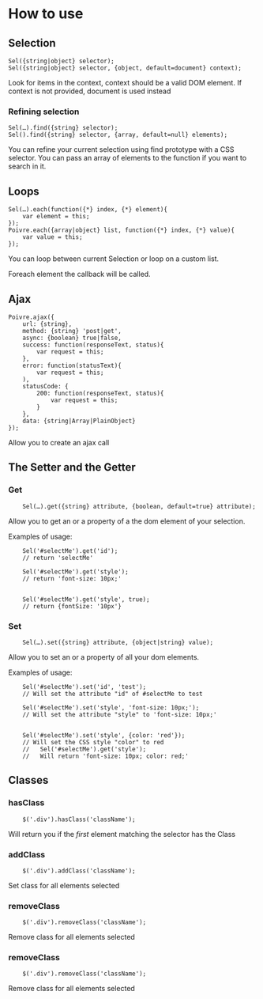 # How to use
## Selection

```
Sel({string|object} selector);
Sel({string|object} selector, {object, default=document} context);
```

Look for items in the context, context should be a valid DOM element.
If context is not provided, document is used instead

### Refining selection
```
Sel(…).find({string} selector);
Sel().find({string} selector, {array, default=null} elements);
```

You can refine your current selection using find prototype with a CSS selector.
You can pass an array of elements to the function if you want to search in it.

## Loops
```
Sel(…).each(function({*} index, {*} element){
    var element = this;
});
Poivre.each({array|object} list, function({*} index, {*} value){
    var value = this;
});
```
You can loop between current Selection or loop on a custom list.

Foreach element the callback will be called.

## Ajax
```
Poivre.ajax({
    url: {string},
    method: {string} 'post|get',
    async: {boolean} true|false,
    success: function(responseText, status){
        var request = this;
    },
    error: function(statusText){
        var request = this;
    ),
    statusCode: {
        200: function(responseText, status){
            var request = this;
        }
    },
    data: {string|Array|PlainObject}
});
```

Allow you to create an ajax call


## The Setter and the Getter

### Get
```
    Sel(…).get({string} attribute, {boolean, default=true} attribute);
```
Allow you to get an or a property of a the dom element of your selection.

Examples of usage:
```
    Sel('#selectMe').get('id');
    // return 'selectMe'
```

```
    Sel('#selectMe').get('style');
    // return 'font-size: 10px;'
    
    
    Sel('#selectMe').get('style', true);
    // return {fontSize: '10px'}
```

### Set
```
    Sel(…).set({string} attribute, {object|string} value);
```
Allow you to set an or a property of all your dom elements.

Examples of usage:
```
    Sel('#selectMe').set('id', 'test');
    // Will set the attribute "id" of #selectMe to test
```

```
    Sel('#selectMe').set('style', 'font-size: 10px;');
    // Will set the attribute "style" to 'font-size: 10px;'
    
    
    Sel('#selectMe').set('style', {color: 'red'});
    // Will set the CSS style "color" to red
    //   Sel('#selectMe').get('style');
    //   Will return 'font-size: 10px; color: red;'
```

## Classes
### hasClass
```
    $('.div').hasClass('className');
```
Will return you if the *first* element matching the selector has the Class

### addClass
```
    $('.div').addClass('className');
```
Set class for all elements selected

### removeClass
```
    $('.div').removeClass('className');
```
Remove class for all elements selected

### removeClass
```
    $('.div').removeClass('className');
```
Remove class for all elements selected